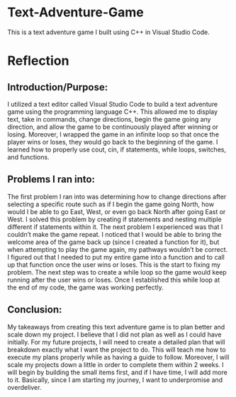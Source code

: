 # Text-Adventure-Game
This is a text adventure game I built using C++ in Visual Studio Code.

# Reflection

## Introduction/Purpose:
I utilized a text editor called Visual Studio Code to build a text adventure game using the programming language C++. This allowed me to display text, take in commands, change directions, begin the game going any direction, and allow the game to be continuously played after winning or losing. Moreover, I wrapped the game in an infinite loop so that once the player wins or loses, they would go back to the beginning of the game. I learned how to properly use cout, cin, if statements, while loops, switches, and functions.  

## Problems I ran into:
The first problem I ran into was determining how to change directions after selecting a specific route such as if I begin the game going North, how would I be able to go East, West, or even go back North after going East or West. I solved this problem by creating if statements and nesting multiple different if statements within it. The next problem I experienced was that I couldn’t make the game repeat. I noticed that I would be able to bring the welcome area of the game back up (since I created a function for it), but when attempting to play the game again, my pathways wouldn’t be correct. I figured out that I needed to put my entire game into a function and to call up that function once the user wins or loses. This is the start to fixing my problem. The next step was to create a while loop so the game would keep running after the user wins or loses. Once I established this while loop at the end of my code, the game was working perfectly.

## Conclusion:
 My takeaways from creating this text adventure game is to plan better and scale down my project. I believe that I did not plan as well as I could have initially. For my future projects, I will need to create a detailed plan that will breakdown exactly what I want the project to do. This will teach me how to execute my plans properly while as having a guide to follow. Moreover, I will scale my projects down a little in order to complete them within 2 weeks. I will begin by building the small items first, and if I have time, I will add more to it. Basically, since I am starting my journey, I want to underpromise and overdeliver. 
